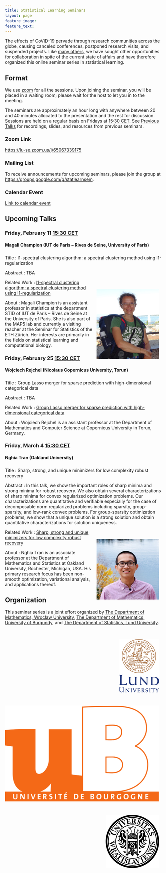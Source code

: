 ```yaml
---
title: Statistical Learning Seminars
layout: page
feature_image:
feature_text:
---
```


<style>
    img {margin: 1.5ex; float: right; align: right; padding-top: 2.5ex;}
    h4 {margin-bottom: 0.5ex; padding-bottom: 1.3ex;}
</style>

The effects of CoViD-19 pervade through research communities across the
globe, causing canceled conferences, postponed research visits, and suspended
projects. Like [many others](/links), we have sought other opportunities for
collaboration in spite of the current state of affairs and have therefore
organized this online seminar series in statistical learning.

## Format

We use [zoom](https://zoom.us/) for all the sessions. Upon joining the seminar,
you will be placed in a waiting room; please wait for the host to let you in to
the meeting.

The seminars are approximately an hour long with anywhere between 20 and 40
minutes allocated to the presentation and the rest for discussion. Sessions
are held on a regular basis on Fridays at [15:30
CET](https://www.thetimezoneconverter.com/?t=15%3A30%20pm&tz=Stockholm&). See
[Previous Talks](/previous-talks) for recordings, slides, and resources from
previous seminars.

### Zoom Link

<https://lu-se.zoom.us/j/65067339175>

### Mailing List

To receive announcements for upcoming seminars, please join the group at
<https://groups.google.com/g/statlearnsem>.

### Calendar Event

[Link to calendar event](https://lu-se.zoom.us/meeting/u5Etce6rrTIrHdGmDxIUKT33_HsILcrt6Tui/ics?icsToken=98tyKu-trj0tGdecsR6CR_MMAo_oKOnztlhcgqd6kTv9KhV4VlClCcpRG558AsyG)

## Upcoming Talks

### Friday, February 11 [15:30 CET][tz]

#### Magali Champion (IUT de Paris – Rives de Seine, University of Paris)

Title
: l1-spectral clustering algorithm: a spectral clustering method using
l1-regularization

Abstract
: TBA

<img src="/assets/pictures/megali-champion.jpg" align="right" width="200px">

Related Work
: [l1-spectral clustering algorithm: a spectral clustering method using
l1-regularization](https://hal.archives-ouvertes.fr/hal-03095805/document)

About
: Magali Champion is an assistant professor in statistics at the
department STID of IUT de Paris – Rives de Seine at the University of Paris.
She is also part of the MAP5 lab and currently a visiting reacher
at the Seminar for Statistics of the ETH Zürich. Her interests are 
primarily in the fields on statistical learning
and computational biology.

### Friday, February 25 [15:30 CET][tz]

#### Wojciech Rejchel (Nicolaus Copernicus University, Torun)

Title
: Group Lasso merger for sparse prediction with high-dimensional categorical
data

Abstract
: TBA

Related Work
: [Group Lasso merger for sparse prediction with high-dimensional categorical
data](https://arxiv.org/abs/2112.11114)

<!-- <img src="/assets/profilepic-nghia-tran.png" align="right" width="200px"> -->

About
: Wojciech Rejchel is an assistant professor at the Department of
Mathematics and Computer Science at Copernicus University in Torun, Germany.

### Friday, March 4 [15:30 CET][tz]

#### Nghia Tran (Oakland University)

Title
: Sharp, strong, and unique minimizers for low complexity robust recovery

Abstract
: In this talk, we show the important roles of sharp minima and
strong minima for robust recovery. We also obtain several characterizations
of sharp minima for convex regularized optimization problems. Our
characterizations are quantitative and verifiable especially for the case
of decomposable norm regularized problems including sparsity,
group-sparsity, and low-rank convex problems. For group-sparsity
optimization problems, we show that a unique solution is a strong solution
and obtain quantitative characterizations for solution uniqueness.

<img src="/assets/profilepic-nghia-tran.png" align="right" width="200px">

Related Work
: [Sharp, strong and unique minimizers
for low complexity robust recovery](https://arxiv.org/abs/2111.05444)

About
: Nghia Tran is an associate professor at the Department of Mathematics
and Statistics at Oakland University, Rochester, Michigan, USA. His primary
research focus has been non-smooth optimization, variational analysis, and
applications thereof.


[tz]: https://www.thetimezoneconverter.com/?t=15%3A30%20pm&tz=Stockholm&

## Organization

This seminar series is a joint effort organized by
[The Department of Mathematics, Wrocław University](https://www.math.uni.wroc.pl),
[The Department of Mathematics, University of Burgundy](https://math.u-bourgogne.fr/), and
[The Department of Statistics, Lund University](https://stat.lu.se).

<div class="row">
  <div class="column">
    <img src="assets/logo-lu.svg" alt="Lund University" style="height:170px">
  </div>
  <div class="column">
    <img src="assets/logo-burgundy.png" alt="University of Burgundy" style="width:auto height:170px">
  </div>
  <div class="column">
    <img src="assets/logo-wroclaw.svg" alt="Wroclaw University" style="height:170px">
  </div>
</div>
